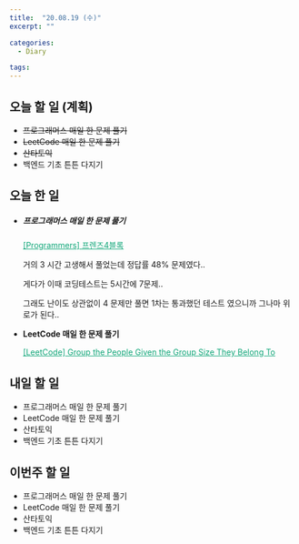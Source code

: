 ```yaml
---
title:  "20.08.19 (수)"
excerpt: ""

categories:
  - Diary

tags:
---
```


## 오늘 할 일 (계획)

- ~~프로그래머스 매일 한 문제 풀기~~
- ~~LeetCode 매일 한 문제 풀기~~
- ~~산타토익~~
- 백엔드 기초 튼튼 다지기

## 오늘 한 일

- ##### 프로그래머스 매일 한 문제 풀기

  <a href="https://nam-ki-bok.github.io/quiz/Quiz_Friend4/" style="color:#0FA678">[Programmers] 프렌즈4블록</a>
  
  거의 3 시간 고생해서 풀었는데 정답률 48% 문제였다..
  
  게다가 이때 코딩테스트는 5시간에 7문제..
  
  그래도 난이도 상관없이 4 문제만 풀면 1차는 통과했던 테스트 였으니까 그나마 위로가 된다..
  
- **LeetCode 매일 한 문제 풀기**

  <a href="https://nam-ki-bok.github.io/leetcode/Leet_GoodPairs/" style="color:#0FA678">[LeetCode] Group the People Given the Group Size They Belong To</a>

## 내일 할 일

- 프로그래머스 매일 한 문제 풀기
- LeetCode 매일 한 문제 풀기
- 산타토익
- 백엔드 기초 튼튼 다지기

## 이번주 할 일

- 프로그래머스 매일 한 문제 풀기
- LeetCode 매일 한 문제 풀기
- 산타토익
- 백엔드 기초 튼튼 다지기
